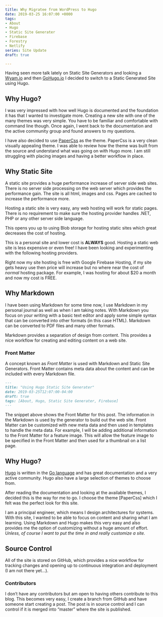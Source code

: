 ```yaml
---
title: Why Migratee from WordPress to Hugo
date: 2019-03-25 16:07:00 +0000
tags:
- About
- Hugo
- Static Site Generater
- Firebase
- Forestry
- Netlify
series: Site Update
draft: true

---
```

Having seen more talk lately on Static Site Generators and looking a [Wyam.io](https://www.wyam.io) and then [GoHugo.io](https://www.gohugo.io) I decided to switch to a Static Generated Site using Hugo.

## Why Hugo?

I was very impressed with how well Hugo is documented and the foundation it has that I wanted to investigate more. Creating a new site with one of the many themes was very simple. You have to be familiar and comfortable with command line though. Once again, I went back to the documentation and the active community group and found answers to my questions.

I have also decided to use [PaperCss](https://papercss-hugo-theme.netlify.com/) as the theme. PaperCss is a very clean visually appealing theme. I was able to review how the theme was built from the source and understand what was going on with Hugo more. I am still struggling with placing images and having a better workflow in place.

## Why Static Site

A static site provides a huge performance increase of server side web sites. There is no server side processing on the web server which provides the performance gain. The site is all html, images and css. Pages are cached to increase the performance more.

Hosting a static site is very easy, any web hosting will work for static pages. There is no requirement to make sure the hosting provider handles .NET, PHP or any other server side language.

This opens you up to using Blob storage for hosting static sites which great decreases the cost of hosting.

This is a personal site and lower cost is **ALWAYS** good.  Hosting a static web site is less expensive or even free! I have been looking and experimenting with the following hosting providers.

Right now my site hosting is free with Google Firebase Hosting, if my site gets heavy use then price will increase but no where near the cost of _normal_ hosting package. For example, I was hosting for about $20 a month and now my cost is FREE.

## Why Markdown

I have been using Markdown for some time now, I use Markdown in my personal journal as well as when I am taking notes. With Markdown you focus on your writing with a basic text editor and apply some simple syntax that can be converted into other formats (in this case HTML). Markdown can be converted to PDF files and many other formats.

Markdown provides a separation of design from content. This provides a nice workflow for creating and editing content on a web site.

### Front Matter

A concept known as _Front Matter_ is used with Markdown and Static Site Generators. Front Matter contains meta data about the content and can be included with every Markdown file.

```md
---
title: "Using Hugo Static Site Generater"
date: 2019-03-25T12:07:00-04:00
draft: true
tags: [About, Hugo, Static Site Generater, Firebase]
---
```

The snippet above shows the Front Matter for this post. The information in the Markdown is used by the generator to build out the web site. Front Matter can be customized with new meta data and then used in templates to handle the meta data. For example, I will be adding additional information to the Front Matter for a feature image. This will allow the feature image to be specified in the Front Matter and then used for a thumbnail on a list page.

## Why Hugo?

[Hugo](https://gohugo.io) is written in the [Go language](https://golang.org) and has great documentation and a very active community. Hugo also have a large selection of themes to choose from.

After reading the documentation and looking at the available themes, I decided this is the way for me to go. I choose the theme \[PaperCss\] which I felt was the perfect look for this site.

I am a principal engineer, which means I design architectures for systems. With this site, I wanted to be able to focus on content and sharing what I am learning. Using Markdown and Hugo makes this very easy and also provides me the option of customizing without a huge amount of effort. _Unless, of course I want to put the time in and really customize a site._

## Source Control

All of the site is stored on GitHub, which provides a nice workflow for tracking changes and opening up to continuous integration and deployment (I am not there yet...).

### Contributors

I don’t have any contributors but am open to having others contribute to this blog. This becomes very easy, I create a branch from GitHub and have someone start creating a post. The post is in source control and I can control if it is merged into “master” where the site is published.